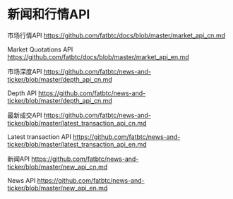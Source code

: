 # 新闻和行情API

市场行情API 
https://github.com/fatbtc/docs/blob/master/market_api_cn.md


Market Quotations API
https://github.com/fatbtc/docs/blob/master/market_api_en.md


市场深度API
https://github.com/fatbtc/news-and-ticker/blob/master/depth_api_cn.md


Depth API
https://github.com/fatbtc/news-and-ticker/blob/master/depth_api_cn.md


最新成交API
https://github.com/fatbtc/news-and-ticker/blob/master/latest_transaction_api_cn.md


Latest transaction API
https://github.com/fatbtc/news-and-ticker/blob/master/latest_transaction_api_en.md


新闻API
https://github.com/fatbtc/news-and-ticker/blob/master/new_api_cn.md


News API
https://github.com/fatbtc/news-and-ticker/blob/master/new_api_en.md
